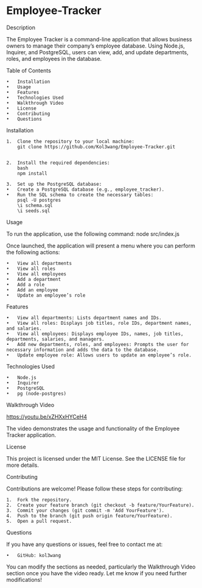 # Employee-Tracker

Description

The Employee Tracker is a command-line application that allows business owners to manage their company’s employee database. Using Node.js, Inquirer, and PostgreSQL, users can view, add, and update departments, roles, and employees in the database.

Table of Contents

	•	Installation
	•	Usage
	•	Features
	•	Technologies Used
	•	Walkthrough Video
	•	License
	•	Contributing
	•	Questions

Installation

	1.	Clone the repository to your local machine:
        git clone https://github.com/Kol3wang/Employee-Tracker.git


    2.	Install the required dependencies:
        bash
        npm install

    3.	Set up the PostgreSQL database:
	•	Create a PostgreSQL database (e.g., employee_tracker).
	•	Run the SQL schema to create the necessary tables:
        psql -U postgres 
        \i schema.sql
        \i seeds.sql

Usage

To run the application, use the following command:
node src/index.js

Once launched, the application will present a menu where you can perform the following actions:

	•	View all departments
	•	View all roles
	•	View all employees
	•	Add a department
	•	Add a role
	•	Add an employee
	•	Update an employee’s role

Features

	•	View all departments: Lists department names and IDs.
	•	View all roles: Displays job titles, role IDs, department names, and salaries.
	•	View all employees: Displays employee IDs, names, job titles, departments, salaries, and managers.
	•	Add new departments, roles, and employees: Prompts the user for necessary information and adds the data to the database.
	•	Update employee role: Allows users to update an employee’s role.

Technologies Used

	•	Node.js
	•	Inquirer
	•	PostgreSQL
	•	pg (node-postgres)

Walkthrough Video

https://youtu.be/xZHXxHYCeH4

The video demonstrates the usage and functionality of the Employee Tracker application.

License

This project is licensed under the MIT License. See the LICENSE file for more details.

Contributing

Contributions are welcome! Please follow these steps for contributing:

	1.	Fork the repository.
	2.	Create your feature branch (git checkout -b feature/YourFeature).
	3.	Commit your changes (git commit -m 'Add YourFeature').
	4.	Push to the branch (git push origin feature/YourFeature).
	5.	Open a pull request.

Questions

If you have any questions or issues, feel free to contact me at:

	•	GitHub: kol3wang

You can modify the sections as needed, particularly the Walkthrough Video section once you have the video ready. Let me know if you need further modifications!
